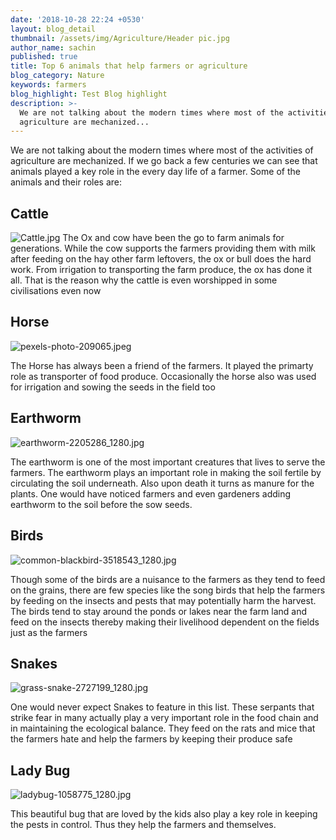 ```yaml
---
date: '2018-10-28 22:24 +0530'
layout: blog_detail
thumbnail: /assets/img/Agriculture/Header pic.jpg
author_name: sachin
published: true
title: Top 6 animals that help farmers or agriculture
blog_category: Nature
keywords: farmers
blog_highlight: Test Blog highlight
description: >-
  We are not talking about the modern times where most of the activities of
  agriculture are mechanized...
---
```


We are not talking about the modern times where most of the activities of agriculture are mechanized. If we go back a few centuries we can see that animals played a key role in the every day life of a farmer. Some of the animals and their roles are:

## Cattle
![Cattle.jpg]({{site.baseurl}}/assets/img/Agriculture/Cattle.jpg)
The Ox and cow have been the go to farm animals for generations. While the cow supports the farmers providing them with milk after feeding on the hay other farm leftovers, the ox or bull does the hard work. From irrigation to transporting the farm produce, the ox has done it all. That is the reason why the cattle is even worshipped in some civilisations even now

## Horse
![pexels-photo-209065.jpeg]({{site.baseurl}}/assets/img/Agriculture/pexels-photo-209065.jpeg)

The Horse has always been a friend of the farmers. It played the primarty role as transporter of food produce. Occasionally the horse also was used for irrigation and sowing the seeds in the field too

## Earthworm
![earthworm-2205286_1280.jpg]({{site.baseurl}}/assets/img/Agriculture/earthworm-2205286_1280.jpg)

The earthworm is one of the most important creatures that lives to serve the farmers. The earthworm plays an important role in making the soil fertile by circulating the soil underneath. Also upon death it turns as manure for the plants. One would have noticed farmers and even gardeners adding earthworm to the soil before the sow seeds. 

## Birds
![common-blackbird-3518543_1280.jpg]({{site.baseurl}}/assets/img/Agriculture/common-blackbird-3518543_1280.jpg)

Though some of the birds are a nuisance to the farmers as they tend to feed on the grains, there are few species like the song birds that help the farmers by feeding on the insects and pests that may potentially harm the harvest. The birds tend to stay around the ponds or lakes near the farm land and feed on the insects thereby making their livelihood dependent on the fields just as the farmers

## Snakes
![grass-snake-2727199_1280.jpg]({{site.baseurl}}/assets/img/Agriculture/grass-snake-2727199_1280.jpg)

One would never expect Snakes to feature in this list. These serpants that strike fear in many actually play a very important role in the food chain and in maintaining the ecological balance. They feed on the rats and mice that the farmers hate and help the farmers by keeping their produce safe

## Lady Bug
![ladybug-1058775_1280.jpg]({{site.baseurl}}/assets/img/Agriculture/ladybug-1058775_1280.jpg)

This beautiful bug that are loved by the kids also play a key role in keeping the pests in control. Thus they help the farmers and themselves.
